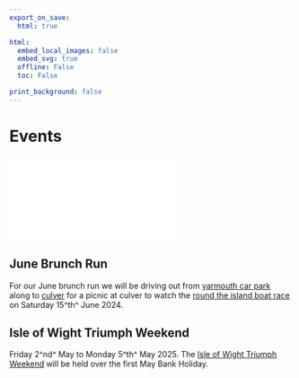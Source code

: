 ```yaml
---
export_on_save:
  html: true

html:
  embed_local_images: false
  embed_svg: true
  offline: False
  toc: False

print_background: false
---
```


# Events

![menubar](/dev/menubar.md)

## June Brunch Run

For our June brunch run we will be driving out from [yarmouth car park](https://w3w.co/airbase.bath.grills) along to [culver](https://w3w.co/case.truly.weeps) for a picnic at culver to watch the [round the island boat race](https://islandsc.org.uk/entries-for-the-2024-round-the-island-race-are-open/) on Saturday 15^th^ June 2024.

## Isle of Wight Triumph Weekend

Friday 2^nd^ May to Monday 5^th^ May 2025.
The [Isle of Wight Triumph Weekend](/weekend.html) will be held over the first May Bank Holiday.
